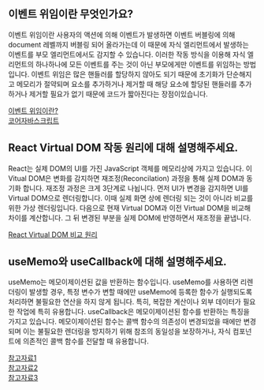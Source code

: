 ## 이벤트 위임이란 무엇인가요? ##
이벤트 위임이란 사용자의 액션에 의해 이벤트가 발생하면 이벤트 버블링에 의해 document 레벨까지 버블링 되어 올라가는데 이 때문에 자식 엘리먼트에서 발생하는 이벤트를 부모 엘리먼트에서도 감지할 수 있습니다. 
이러한 작동 방식을 이용해 자식 엘리먼트의 하나하나에 모든 이벤트를 주는 것이 아닌 부모에게만 이벤트를 위임하는 방법입니다.
이벤트 위임은 많은 핸들러를 할당하지 않아도 되기 때문에 초기화가 단순해지고 메모리가 절약되며 요소를 추가하거나 제거할 때 해당 요소에 할당된 핸들러를 추가하거나 제거할 필요가 없기 때문에 코드가 짧아진다는 장점이있습니다.

[이벤트 위임이란?](https://velog.io/@hovelopin/JS-%EC%9D%B4%EB%B2%A4%ED%8A%B8-%EC%9C%84%EC%9E%84-ax11zcnh)<br>
[코어자바스크립트](https://ko.javascript.info/event-delegation)

## React Virtual DOM 작동 원리에 대해 설명해주세요. ##
React는 실제 DOM의 UI를 가진 JavaScript 객체를 메모리상에 가지고 있습니다. 이 Vitual DOM은 변화를 감지하면 재조정(Reconcilation) 과정을 통해 실제 DOM과 동기화 합니다.
재조정 과정은 크게 3단계로 나뉩니다. 먼저 UI가 변경을 감지하면 UI를 Virtual DOM으로 렌더링합니다. 이때 실제 화면 상에 렌더링 되는 것이 아니라 비교를 위한 가상 렌더링입니다.
다음으로 현재 Virtual DOM과 이전 Virtual DOM을 비교해 차이를 계산합니다. 그 뒤 변경된 부분을 실제 DOM에 반영하면서 재조정을 끝냅니다.

[React Virtual DOM 비교 원리](https://babycoder05.tistory.com/entry/React-Virtual-DOM-%EA%B3%BC-%EB%B9%84%EA%B5%90-%EC%9B%90%EB%A6%AC%EC%99%80-%EC%96%95%EC%9D%80-%EB%B9%84%EA%B5%90)

## useMemo와 useCallback에 대해 설명해주세요. ##

useMemo는 메모이제이션된 값을 반환하는 함수입니다. useMemo를 사용하면 리렌더링이 발생할 경우, 특정 변수가 변할 때에만 useMemo에 등록한 함수가 실행되도록 처리하면 불필요한 연산을 하지 않게 됩니다. 특히, 복잡한 계산이나 외부 데이터가 필요한 작업에 특히 유용합니다.
useCallback은 메모이제이션된 함수를 반환하는 특징을 가지고 있습니다. 메모이제이션된 함수는 콜백 함수의 의존성이 변경되었을 때에만 변경되며 이는 불필요한 렌더링을 방지하기 위해 참조의 동일성을 보장하거나, 자식 컴포넌트에 의존적인 콜백 함수를 전달할 때 유용합니다.

[참고자료1](https://leehwarang.github.io/2020/05/02/useMemo&useCallback.html)<br>
[참고자료2](https://narup.tistory.com/273)<br>
[참고자료3](https://velog.io/@khy226/useMemo%EC%99%80-useCallback-%ED%9B%91%EC%96%B4%EB%B3%B4%EA%B8%B0)
